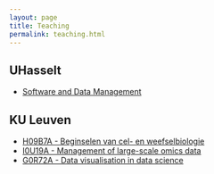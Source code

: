 ```yaml
---
layout: page
title: Teaching
permalink: teaching.html
---
```

## UHasselt
* [Software and Data Management]({{site.baseurl}}/sdm.html)

## KU Leuven
* [H09B7A - Beginselen van cel- en weefselbiologie]({{site.baseurl}}/h09b7a.html)
* [I0U19A - Management of large-scale omics data]({{site.baseurl}}/i0u19a.html)
* [G0R72A - Data visualisation in data science]({{site.baseurl}}/g0r72a.html)
